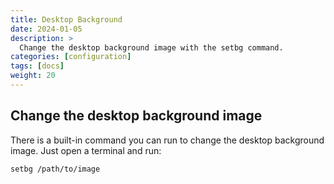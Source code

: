 ```yaml
---
title: Desktop Background
date: 2024-01-05
description: >
  Change the desktop background image with the setbg command.
categories: [configuration]
tags: [docs]
weight: 20
---
```


## Change the desktop background image

There is a built-in command you can run to change the desktop background image. Just open a terminal and run:

``` shell
setbg /path/to/image
```

